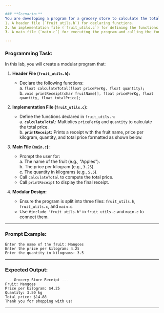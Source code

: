 ```yaml
---

### **Scenario:**  
You are developing a program for a grocery store to calculate the total price of a fruit order and print a detailed receipt. To follow **modular programming principles**, the program will be split into three files:  
1. A header file (`fruit_utils.h`) for declaring functions.  
2. An implementation file (`fruit_utils.c`) for defining the functions.  
3. A main file (`main.c`) for executing the program and calling the functions.  

---
```


### **Programming Task:**  
In this lab, you will create a modular program that:  

1. **Header File (`fruit_utils.h`):**  
   - Declare the following functions:  
     a. `float calculateTotal(float pricePerKg, float quantity);`  
     b. `void printReceipt(char fruitName[], float pricePerKg, float quantity, float totalPrice);`  

2. **Implementation File (`fruit_utils.c`):**  
   - Define the functions declared in `fruit_utils.h`:  
     a. **`calculateTotal`:** Multiplies `pricePerKg` and `quantity` to calculate the total price.  
     b. **`printReceipt`:** Prints a receipt with the fruit name, price per kilogram, quantity, and total price formatted as shown below.  

3. **Main File (`main.c`):**  
   - Prompt the user for:  
     a. The name of the fruit (e.g., "Apples").  
     b. The price per kilogram (e.g., `3.25`).  
     c. The quantity in kilograms (e.g., `5.5`).  
   - Call `calculateTotal` to compute the total price.  
   - Call `printReceipt` to display the final receipt.  

4. **Modular Design:**  
   - Ensure the program is split into three files: `fruit_utils.h`, `fruit_utils.c`, and `main.c`.  
   - Use `#include "fruit_utils.h"` in `fruit_utils.c` and `main.c` to connect them.  

---

### **Prompt Example:**  
```plaintext
Enter the name of the fruit: Mangoes  
Enter the price per kilogram: 4.25  
Enter the quantity in kilograms: 3.5  
```
---

### **Expected Output:**  

```plaintext
--- Grocery Store Receipt ---
Fruit: Mangoes  
Price per kilogram: $4.25  
Quantity: 3.50 kg  
Total price: $14.88  
Thank you for shopping with us!  
```
---